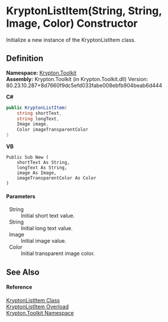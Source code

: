 # KryptonListItem(String, String, Image, Color) Constructor


Initialize a new instance of the KryptonListItem class.



## Definition
**Namespace:** <a href="79d2eac2-21f4-54ff-7552-b20c33c30600.md">Krypton.Toolkit</a>  
**Assembly:** Krypton.Toolkit (in Krypton.Toolkit.dll) Version: 80.23.10.287+8d7660f9dc5efd033fabe008ebfb904beab6d444

**C#**
``` C#
public KryptonListItem(
	string shortText,
	string longText,
	Image image,
	Color imageTransparentColor
)
```
**VB**
``` VB
Public Sub New ( 
	shortText As String,
	longText As String,
	image As Image,
	imageTransparentColor As Color
)
```



#### Parameters
<dl><dt>  String</dt><dd>Initial short text value.</dd><dt>  String</dt><dd>Initial long text value.</dd><dt>  Image</dt><dd>Initial image value.</dd><dt>  Color</dt><dd>Initial transparent image color.</dd></dl>

## See Also


#### Reference
<a href="33541c9a-6117-f59c-b8b8-6a1804a64d9c.md">KryptonListItem Class</a>  
<a href="44f0d1c7-b6f9-cf11-f899-5d616f959045.md">KryptonListItem Overload</a>  
<a href="79d2eac2-21f4-54ff-7552-b20c33c30600.md">Krypton.Toolkit Namespace</a>  
